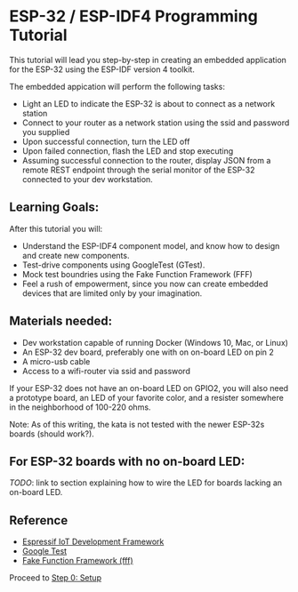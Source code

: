 # ESP-32 / ESP-IDF4 Programming Tutorial

This tutorial will lead you step-by-step in creating an embedded application for the ESP-32 using the ESP-IDF version 4 toolkit.

The embedded appication will perform the following tasks:
  - Light an LED to indicate the ESP-32 is about to connect as a network station
  - Connect to your router as a network station using the ssid and password you supplied
  - Upon successful connection, turn the LED off
  - Upon failed connection, flash the LED and stop executing
  - Assuming successful connection to the router, display JSON from a remote REST endpoint through the serial monitor of the ESP-32 connected to your dev workstation.

## Learning Goals:

After this tutorial you will:
 - Understand the ESP-IDF4 component model, and know how to design and create new components.
 - Test-drive components using GoogleTest (GTest).
 - Mock test boundries using the Fake Function Framework (FFF)
 - Feel a rush of empowerment, since you now can create embedded devices that are limited only by your imagination.

## Materials needed:

- Dev workstation capable of running Docker (Windows 10, Mac, or Linux)
- An ESP-32 dev board, preferably one with on on-board LED on pin 2
- A micro-usb cable
- Access to a wifi-router via ssid and password

If your ESP-32 does not have an on-board LED on GPIO2, you will also need a prototype board, an LED of your favorite color, and a resister somewhere in the neighborhood of 100-220 ohms.

Note:  As of this writing, the kata is not tested with the newer ESP-32s boards (should work?).

## For ESP-32 boards with no on-board LED:

*TODO*: link to section explaining how to wire the LED for boards lacking an on-board LED.

## Reference
 - [Espressif IoT Development Framework](https://github.com/espressif/esp-idf)
 - [Google Test](https://github.com/google/googletest)
 - [Fake Function Framework (fff)](https://github.com/meekrosoft/fff)

Proceed to [Step 0: Setup](step-0-setup/README.md)
